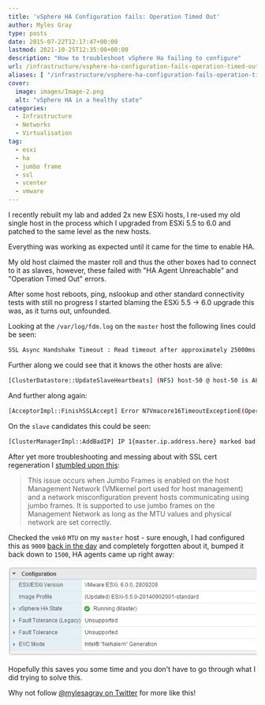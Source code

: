 ```yaml
---
title: 'vSphere HA Configuration fails: Operation Timed Out'
author: Myles Gray
type: posts
date: 2015-07-22T12:17:47+00:00
lastmod: 2021-10-25T12:35:00+00:00
description: "How to troubleshoot vSphere Ha failing to configure"
url: /infrastructure/vsphere-ha-configuration-fails-operation-timed-out
aliases: [ "/infrastructure/vsphere-ha-configuration-fails-operation-timed-out/amp" ]
cover:
  image: images/Image-2.png
  alt: "vSphere HA in a healthy state"
categories:
  - Infrastructure
  - Networks
  - Virtualisation
tag:
  - esxi
  - ha
  - jumbo frame
  - ssl
  - vcenter
  - vmware
---
```


I recently rebuilt my lab and added 2x new ESXi hosts, I re-used my old single host in the process which I upgraded from ESXi 5.5 to 6.0 and patched to the same level as the new hosts.

Everything was working as expected until it came for the time to enable HA.

My old host claimed the master roll and thus the other boxes had to connect to it as slaves, however, these failed with "HA Agent Unreachable" and "Operation Timed Out" errors.

After some host reboots, ping, nslookup and other standard connectivity tests with still no progress I started blaming the ESXi 5.5 -> 6.0 upgrade this was, as it turns out, unfounded.

Looking at the `/var/log/fdm.log` on the `master` host the following lines could be seen:

```sh
SSL Async Handshake Timeout : Read timeout after approximately 25000ms. Closing stream <SSL(<io_obj p:0x1f33f794, h:31, <TCP 'ip:8182'>, <TCP 'ip:47416'>>)>
```

Further along we could see that it knows the other hosts are alive:

```sh
[ClusterDatastore::UpdateSlaveHeartbeats] (NFS) host-50 @ host-50 is ALIVE
```

And further along again:

```sh
[AcceptorImpl::FinishSSLAccept] Error N7Vmacore16TimeoutExceptionE(Operation timed out) creating ssl stream or doing handshake
```

On the `slave` candidates this could be seen:

```sh
[ClusterManagerImpl::AddBadIP] IP 1{master.ip.address.here} marked bad for reason Unreachable IP
```

After yet more troubleshooting and messing about with SSL cert regeneration I [stumbled upon this][1]:

> This issue occurs when Jumbo Frames is enabled on the host Management Network (VMkernel port used for host management) and a network misconfiguration prevent hosts communicating using jumbo frames. It is supported to use jumbo frames on the Management Network as long as the MTU values and physical network are set correctly.

Checked the `vmk0` `MTU` on my `master` host - sure enough, I had configured this as `9000` [back in the day][2] and completely forgotten about it, bumped it back down to `1500`, HA agents came up right away:

![HA Agent Vmware master][3]

Hopefully this saves you some time and you don't have to go through what I did trying to solve this.

Why not follow [@mylesagray on Twitter][4] for more like this!

 [1]: http://kb.vmware.com/selfservice/microsites/search.do?language=en_US&cmd=displayKC&externalId=2011974
 [2]: /?s=jumbo%20frames
 [3]: images/Image-2.png
 [4]: https://twitter.com/mylesagray
